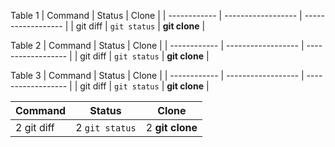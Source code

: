 Table 1
| Command      | Status             | Clone              |
| ------------ | ------------------ | ------------------ |
| git diff     | `git status`       | **git clone**      |

Table 2
| Command      | Status             | Clone              |
| ------------ | ------------------ | ------------------ |
| git diff     | `git status`       | **git clone**      |

Table 3
| Command      | Status             | Clone              |
| ------------ | ------------------ | ------------------ |
| git diff     | `git status`       | **git clone**      |


| Command      | Status             | Clone              |
| ------------ | ------------------ | ------------------ |
| 2 git diff     | 2 `git status`       | 2 **git clone**      |

